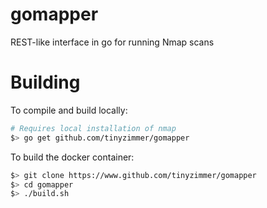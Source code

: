 # gomapper
REST-like interface in go for running Nmap scans

# Building

To compile and build locally:

```bash
# Requires local installation of nmap
$> go get github.com/tinyzimmer/gomapper
```

To build the docker container:

```bash
$> git clone https://www.github.com/tinyzimmer/gomapper
$> cd gomapper
$> ./build.sh
```
